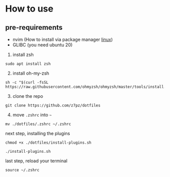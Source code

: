 
# How to use
## pre-requirements
- nvim (How to install via package manager [linux](https://github.com/neovim/neovim/blob/master/INSTALL.md#linux))
- GLIBC (you need ubuntu 20)
1. install zsh 
```
sudo apt install zsh
```
2. install oh-my-zsh 
```
sh -c "$(curl -fsSL https://raw.githubusercontent.com/ohmyzsh/ohmyzsh/master/tools/install.sh)"
```
3. clone the repo 
```
git clone https://github.com/z7pz/dotfiles
```
4. move `.zshrc` into `~` 
```
mv ./dotfiles/.zshrc ~/.zshrc
```
next step, installing the plugins
```
chmod +x ./dotfiles/install-plugins.sh
```
```
./install-plugins.sh
```
last step, reload your terminal
```
source ~/.zshrc
```
